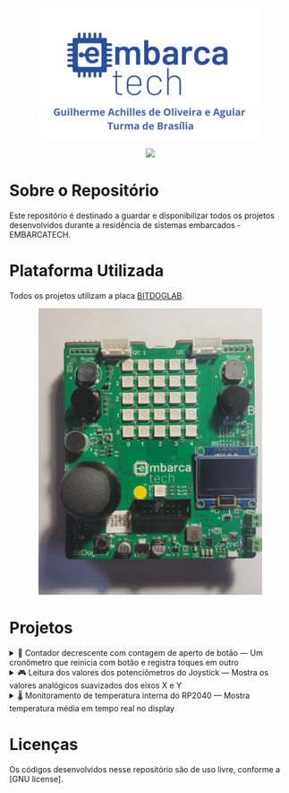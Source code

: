 <p align ="center"><img src="assets/imagem-inicial-readme.png" width="400" alt="Imagem Inicial"></p>

<p align = "center">
    <img src="https://img.shields.io/github/license/GuilhermeAchilles/Guilherme_Achilles_embarcatech_HBr_2025?cacheSeconds=3600"
     width="100px">
</p>

# Sobre o Repositório

Este repositório é destinado a guardar e disponibilizar todos os projetos desenvolvidos durante a residência de sistemas embarcados - EMBARCATECH.

# Plataforma Utilizada 

Todos os projetos utilizam a placa [BITDOGLAB](https://github.com/BitDogLab/BitDogLab).

<p align ="center"><img src="assets/placa_bitdoglab.jpeg" width="400" alt="Imagem da BitDogLab"></p>

# Projetos

<details>
<summary>📌 Contador decrescente com contagem de aperto de botão — Um cronômetro que reinicia com botão e registra toques em outro</summary>

Projeto que utiliza dois botões:  
- O botão A reinicia um contador regressivo de 10 segundos.  
- O botão B registra quantas vezes foi pressionado durante a contagem.  
Essas informações são atualizadas em tempo real em um display OLED.

</details>

<details>
<summary>🎮 Leitura dos valores dos potenciômetros do Joystick — Mostra os valores analógicos suavizados dos eixos X e Y</summary>

Leitura contínua dos valores analógicos dos eixos X e Y do joystick (vRx e vRy) com uso de média móvel (janela de 50 amostras).  
Os valores são atualizados e exibidos no display OLED apenas quando houver mudança significativa, otimizando a atualização visual.

</details>

<details>
<summary>🌡️ Monitoramento de temperatura interna do RP2040 — Mostra temperatura média em tempo real no display</summary>

Leitura da temperatura interna do microcontrolador RP2040 via ADC, convertendo para Celsius com fórmula fornecida pela documentação oficial.  
É feita uma média móvel de 20 leituras para exibir um valor mais estável no display OLED. Ideal para aplicações de monitoramento embarcado.

</details>

# Licenças

Os códigos desenvolvidos nesse repositório são de uso livre, conforme a [GNU license].
